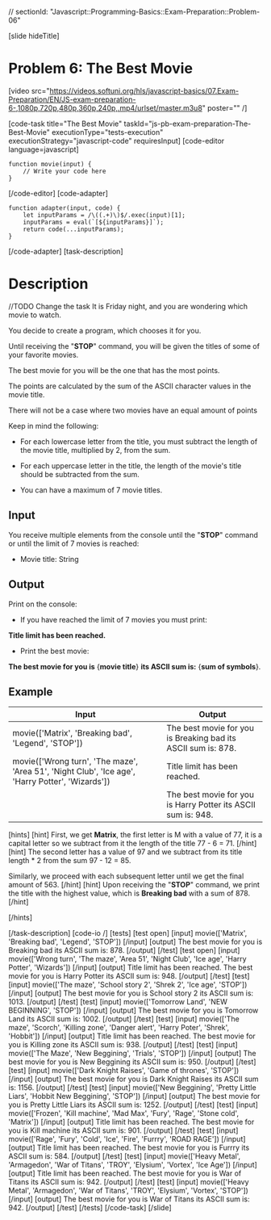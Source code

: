 // sectionId: "Javascript::Programming-Basics::Exam-Preparation::Problem-06"

[slide hideTitle]
# Problem 6: The Best Movie

[video src="https://videos.softuni.org/hls/javascript-basics/07.Exam-Preparation/EN/JS-exam-preparation-6-,1080p,720p,480p,360p,240p,.mp4/urlset/master.m3u8" poster="" /]



[code-task title="The Best Movie" taskId="js-pb-exam-preparation-The-Best-Movie" executionType="tests-execution" executionStrategy="javascript-code" requiresInput]
[code-editor language=javascript]
```
function movie(input) {
	// Write your code here
}
```
[/code-editor]
[code-adapter]
```
function adapter(input, code) {
    let inputParams = /\((.+)\)$/.exec(input)[1];
    inputParams = eval(`[${inputParams}]`);
    return code(...inputParams);
}
```
[/code-adapter]
[task-description]
# Description
//TODO Change the task
It is Friday night, and you are wondering which movie to watch. 

You decide to create a program, which chooses it for you. 

Until receiving the "**STOP**" command, you will be given the titles of some of your favorite movies. 

The best movie for you will be the one that has the most points. 

The points are calculated by the sum of the ASCII character values in the movie title. 

There will not be a case where two movies have an equal amount of points

Keep in mind the following:

- For each lowercase letter from the title, you must subtract the length of the movie title, multiplied by 2, from the sum.

- For each uppercase letter in the title, the length of the movie's title should be subtracted from the sum.

- You can have a maximum of 7 movie titles.

## Input

You receive multiple elements from the console until the "**STOP**" command or until the limit of 7 movies is reached:

- Movie title: String

## Output

Print on the console:

- If you have reached the limit of 7 movies you must print: 

**Title limit has been reached.**

- Print the best movie: 

**The best movie for you is** \{**movie title**\} **its ASCII sum is:** \{**sum of symbols**\}.

## Example
| **Input** | **Output** |
| --- | --- |
|movie(['Matrix', 'Breaking bad', 'Legend', 'STOP'])| The best movie for you is Breaking bad its ASCII sum is: 878.|
|movie(['Wrong turn', 'The maze', 'Area 51', 'Night Club', 'Ice age', 'Harry Potter', 'Wizards'])| Title limit has been reached.|
||The best movie for you is Harry Potter its ASCII sum is: 948.|


[hints]
[hint]
First, we get **Matrix**, the first letter is M with a value of 77, it is a capital letter so we subtract from it the length of the title 77 \- 6 \= 71.
[/hint]
[hint]
The second letter has a value of 97 and we subtract from its title length \* 2 from the sum 97 \- 12 = 85.

Similarly, we proceed with each subsequent letter until we get the final amount of 563.
[/hint]
[hint]
Upon receiving the "**STOP**" command, we print the title with the highest value, which is **Breaking bad** with a sum of 878.
[/hint]

[/hints]

[/task-description]
[code-io /]
[tests]
[test open]
[input]
movie(['Matrix', 'Breaking bad', 'Legend', 'STOP'])
[/input]
[output]
The best movie for you is Breaking bad its ASCII sum is: 878.
[/output]
[/test]
[test open]
[input]
movie(['Wrong turn', 'The maze', 'Area 51', 'Night Club', 'Ice age', 'Harry Potter', 'Wizards'])
[/input]
[output]
Title limit has been reached.
The best movie for you is Harry Potter its ASCII sum is: 948.
[/output]
[/test]
[test]
[input]
movie(['The maze', 'School story 2', 'Shrek 2', 'Ice age', 'STOP'])
[/input]
[output]
The best movie for you is School story 2 its ASCII sum is: 1013.
[/output]
[/test]
[test]
[input]
movie(['Tomorrow Land', 'NEW BEGINNING', 'STOP'])
[/input]
[output]
The best movie for you is Tomorrow Land its ASCII sum is: 1002.
[/output]
[/test]
[test]
[input]
movie(['The maze', 'Scorch', 'Killing zone', 'Danger alert', 'Harry Poter', 'Shrek', 'Hobbit'])
[/input]
[output]
Title limit has been reached.
The best movie for you is Killing zone its ASCII sum is: 938.
[/output]
[/test]
[test]
[input]
movie(['The Maze', 'New Beggining', 'Trials', 'STOP'])
[/input]
[output]
The best movie for you is New Beggining its ASCII sum is: 950.
[/output]
[/test]
[test]
[input]
movie(['Dark Knight Raises', 'Game of thrones', 'STOP'])
[/input]
[output]
The best movie for you is Dark Knight Raises its ASCII sum is: 1156.
[/output]
[/test]
[test]
[input]
movie(['New Beggining', 'Pretty Little Liars', 'Hobbit New Beggining', 'STOP'])
[/input]
[output]
The best movie for you is Pretty Little Liars its ASCII sum is: 1252.
[/output]
[/test]
[test]
[input]
movie(['Frozen', 'Kill machine', 'Mad Max', 'Fury', 'Rage', 'Stone cold', 'Matrix'])
[/input]
[output]
Title limit has been reached.
The best movie for you is Kill machine its ASCII sum is: 901.
[/output]
[/test]
[test]
[input]
movie(['Rage', 'Fury', 'Cold', 'Ice', 'Fire', 'Furrry', 'ROAD RAGE'])
[/input]
[output]
Title limit has been reached.
The best movie for you is Furrry its ASCII sum is: 584.
[/output]
[/test]
[test]
[input]
movie(['Heavy Metal', 'Armagedon', 'War of Titans', 'TROY', 'Elysium', 'Vortex', 'Ice Age'])
[/input]
[output]
Title limit has been reached.
The best movie for you is War of Titans its ASCII sum is: 942.
[/output]
[/test]
[test]
[input]
movie(['Heavy Metal', 'Armagedon', 'War of Titans', 'TROY', 'Elysium', 'Vortex', 'STOP'])
[/input]
[output]
The best movie for you is War of Titans its ASCII sum is: 942.
[/output]
[/test]
[/tests]
[/code-task]
[/slide]
